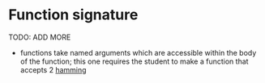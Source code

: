 # Function signature

TODO: ADD MORE

- functions take named arguments which are accessible within the body of the function; this one requires the student to make a function that accepts 2 [hamming](../exercise-concepts/hamming.md)
